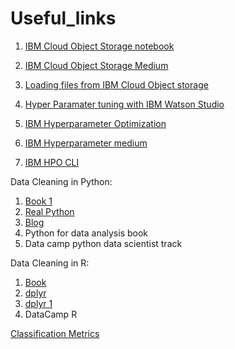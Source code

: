 # Useful_links

1. [IBM Cloud Object Storage notebook](https://dataplatform.cloud.ibm.com/analytics/notebooks/v2/ee1d0b44-0fce-4cf6-8545-e1dc961d0668/view?access_token=c0489b861ab65f63be7e3c5ce962003a2a0197660e67ecb140c477c2e11b5fe3)

2. [IBM Cloud Object Storage Medium](https://medium.com/ibm-data-science-experience/working-with-ibm-cloud-object-storage-in-python-fe0ba8667d5f)

3. [Loading files from IBM Cloud Object storage](https://medium.com/ibm-data-science-experience/excel-files-loading-from-object-storage-python-a54a2cbf4609)

4. [Hyper Paramater tuning with IBM Watson Studio](https://github.com/nheidloff/hyperparameter-optimization-ibm-watson-studio)

5. [IBM Hyperparameter Optimization](https://dataplatform.cloud.ibm.com/docs/content/analyze-data/ml_dlaas_hpo.html?audience=wdp&context=analytics)

6. [IBM Hyperparameter medium](https://medium.com/@lana.sanyoura/hyperparameter-optimization-on-ibms-deep-learning-service-101-84675c199c3e)

7. [IBM HPO CLI](https://dataplatform.cloud.ibm.com/docs/content/analyze-data/ml_dlaas_cli_with_hpo.html)


Data Cleaning in Python:

1. [Book 1](https://learning.oreilly.com/library/view/mastering-python-for/9781784390150/ch01s03.html)
2. [Real Python](https://realpython.com/python-data-cleaning-numpy-pandas/)
3. [Blog](https://towardsdatascience.com/data-cleaning-with-python-and-pandas-detecting-missing-values-3e9c6ebcf78b)
4. Python for data analysis book
5. Data camp python data scientist track

Data Cleaning in R:

1. [Book](https://cran.r-project.org/doc/contrib/de_Jonge+van_der_Loo-Introduction_to_data_cleaning_with_R.pdf)
2. [dplyr](https://jasonjwilliamsny.github.io/r-genomics-2/04-intro-to-dplyr-r.html)
3. [dplyr 1](https://mgimond.github.io/ES218/Week03a.html)
4. DataCamp R

[Classification Metrics](https://medium.com/greyatom/performance-metrics-for-classification-problems-in-machine-learning-part-i-b085d432082b)


